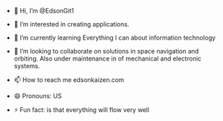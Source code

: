 - 👋 Hi, I’m @EdsonGit1
- 👀 I’m interested in creating applications.
- 🌱 I’m currently learning Everything I can about information technology
- 💞️ I’m looking to collaborate on solutions in space navigation and orbiting. Also under maintenance in of mechanical and electronic systems.

- 📫 How to reach me edsonkaizen.com
- 😄 Pronouns: US
- ⚡ Fun fact: is that everything will flow very well

<!---
EdsonGit1/EdsonGit1 is a ✨ special ✨ repository because its `README.md` (this file) appears on your GitHub profile.
You can click the Preview link to take a look at your changes.
--->
